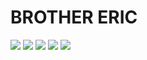 # BROTHER ERIC
<img src="https://i.imgur.com/4K84BJL.gif"></img>
<img src="blob:https://imgur.com/2cb590fd-6099-424e-88a9-6ee9df3f1c47"></img>
<img src="blob:https://imgur.com/435e771f-4ef7-4f0c-b8ef-9a99e86d4c92"></img>
<img src="blob:https://imgur.com/326c990c-1080-4aaf-852a-bd275964c977"></img>
<img src="blob:https://imgur.com/f06dd0d4-e12c-47d3-8f6d-4f57d6b88ea8"></img>
